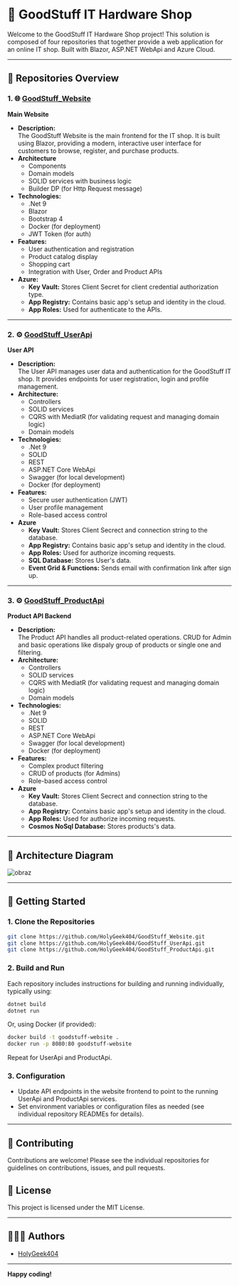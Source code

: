 # 🚀 GoodStuff IT Hardware Shop

Welcome to the GoodStuff IT Hardware Shop project! This solution is composed of four repositories that together provide a web application for an online IT shop.
Built with Blazor, ASP.NET WebApi and Azure Cloud.

---

## 🔎 Repositories Overview

### 1. 🌐 [GoodStuff_Website](https://github.com/HolyGeek404/GoodStuff_Website)
**Main Website**

- **Description:**  
  The GoodStuff Website is the main frontend for the IT shop. It is built using Blazor, providing a modern, interactive user interface for customers to browse, register, and purchase products.
- **Architecture**
  - Components
  - Domain models
  - SOLID services with business logic
  - Builder DP (for Http Request message)
- **Technologies:**
  - .Net 9 
  - Blazor
  - Bootstrap 4
  - Docker (for deployment)
  - JWT Token (for auth)
- **Features:**  
  - User authentication and registration
  - Product catalog display
  - Shopping cart
  - Integration with User, Order and Product APIs
- **Azure:**
  - **Key Vault:** Stores Client Secret for client credential authorization type.
  - **App Registry:** Contains basic app's setup and identity in the cloud.
  - **App Roles:** Used for authenticate to the APIs. 
---

### 2. ⚙️ [GoodStuff_UserApi](https://github.com/HolyGeek404/GoodStuff_UserApi)
**User API**

- **Description:**  
  The User API manages user data and authentication for the GoodStuff IT shop. It provides endpoints for user registration, login and profile management.
- **Architecture:**
  - Controllers
  - SOLID services
  - CQRS with MediatR (for validating request and managing domain logic)
  - Domain models
- **Technologies:**
  - .Net 9
  - SOLID
  - REST 
  - ASP.NET Core WebApi
  - Swagger (for local development)
  - Docker (for deployment)
- **Features:**  
  - Secure user authentication (JWT)
  - User profile management
  - Role-based access control
- **Azure**
  - **Key Vault:** Stores Client Secrect and connection string to the database.
  - **App Registry:** Contains basic app's setup and identity in the cloud.
  - **App Roles:** Used for authorize incoming requests.
  - **SQL Database:** Stores User's data.
  - **Event Grid & Functions:** Sends email with confirmation link after sign up.

---

### 3. ⚙️ [GoodStuff_ProductApi](https://github.com/HolyGeek404/GoodStuff_ProductApi)
**Product API Backend**

- **Description:**  
  The Product API handles all product-related operations. CRUD for Admin and basic operations like dispaly group of products or single one and filtering.
- **Architecture:**
  - Controllers
  - SOLID services
  - CQRS with MediatR (for validating request and managing domain logic)
  - Domain models
- **Technologies:**
  - .Net 9
  - SOLID
  - REST 
  - ASP.NET Core WebApi
  - Swagger (for local development)
  - Docker (for deployment)
- **Features:**  
  - Complex product filtering
  - CRUD of products (for Admins)
  - Role-based access control
- **Azure**
  - **Key Vault:** Stores Client Secrect and connection string to the database.
  - **App Registry:** Contains basic app's setup and identity in the cloud.
  - **App Roles:** Used for authorize incoming requests.
  - **Cosmos NoSql Database:** Stores products's data.
---

## 📜 Architecture Diagram
![obraz](https://github.com/user-attachments/assets/5220949c-5de5-4822-bd21-6ada3fece0c2)


---

## 🚩 Getting Started

### 1. Clone the Repositories

```bash
git clone https://github.com/HolyGeek404/GoodStuff_Website.git
git clone https://github.com/HolyGeek404/GoodStuff_UserApi.git
git clone https://github.com/HolyGeek404/GoodStuff_ProductApi.git
```

### 2. Build and Run

Each repository includes instructions for building and running individually, typically using:

```bash
dotnet build
dotnet run
```

Or, using Docker (if provided):

```bash
docker build -t goodstuff-website .
docker run -p 8080:80 goodstuff-website
```

Repeat for UserApi and ProductApi.

### 3. Configuration

- Update API endpoints in the website frontend to point to the running UserApi and ProductApi services.
- Set environment variables or configuration files as needed (see individual repository READMEs for details).

---

## 🎯 Contributing

Contributions are welcome! Please see the individual repositories for guidelines on contributions, issues, and pull requests.

## 📖 License

This project is licensed under the MIT License.

---

## 👨🏻‍💻 Authors

- [HolyGeek404](https://github.com/HolyGeek404)

---

**Happy coding!**
